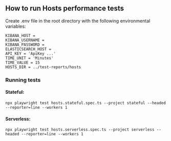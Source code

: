 ## How to run Hosts performance tests

Create .env file in the root directory with the following environmental variables:

```
KIBANA_HOST = 
KIBANA_USERNAME = 
KIBANA_PASSWORD = 
ELASTICSEARCH_HOST =
API_KEY = 'ApiKey ...'
TIME_UNIT = 'Minutes'
TIME_VALUE = 15
HOSTS_DIR = ../test-reports/hosts
```

### Running tests

#### Stateful:

```
npx playwright test hosts.stateful.spec.ts --project stateful --headed --reporter=line --workers 1
```

#### Serverless:

```
npx playwright test hosts.serverless.spec.ts --project serverless --headed --reporter=line --workers 1
```